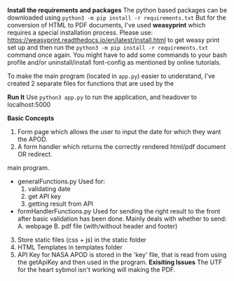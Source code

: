 **Install the requirements and packages**
The python based packages can be downloaded using ```python3 -m pip install -r requirements.txt```
But for the conversion of HTML to PDF documents, I've used **weasyprint** which requires a special installation process.
Please use: https://weasyprint.readthedocs.io/en/latest/install.html to get weasy print set up and then run the ```python3 -m pip install -r requirements.txt``` command once again. You might have to add some commands to your bash profile and/or uninstall/install font-config as mentioned by online tutorials.

To make the main program (located in ```app.py```) easier to understand, I've created 2 separate files for functions that are used by the 

**Run It**
Use ```python3 app.py``` to run the application, and headover to localhost:5000

**Basic Concepts**
1. Form page which allows the user to input the date for which they want the APOD. 
2. A form handler which returns the correctly rendered html/pdf document OR redirect.

main program.
- generalFunctions.py
Used for:
    1. validating date
    2. get API key
    3. getting result from API
- formHandlerFunctions.py
Used for sending the right result to the front after basic validation has been done. 
Mainly deals with whether to send:
    A. webpage
    B. pdf file (with/without header and footer)

3. Store static files (css + js) in the static folder
4. HTML Templates in templates folder
5. API Key for NASA APOD is stored in the 'key' file, that is read from using the getApiKey and then used in the program.
**Exisiting Issues**
The UTF for the heart sybmol isn't working will making the PDF.



